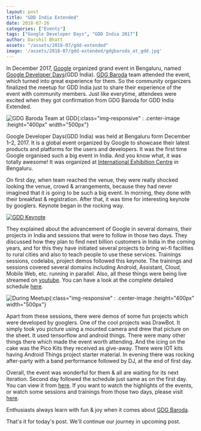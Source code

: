 ```yaml
---
layout: post
title: "GDD India Extended"
date: 2018-07-26
categories: ["Events"]
tags: ["Google Developer Days", "GDD India 2017"]
author: Darshil Bhatt
assets: "/assets/2018-07/gdd-extended"
image: '/assets/2018-07/gdd-extended/gdgbaroda_at_gdd.jpg'
---
```

In December 2017, [Google](https://en.wikipedia.org/wiki/Google) organized grand event in Bengaluru, named [Google Developer Days](https://developers.google.com/events/gdd-india/)(GDD India). [GDG Baroda](https://gdgbaroda.com/) team attended the event, which turned into great experience for them. So the community organizers finalized the meetup for GDD India just to share their experience of the event with community members. Just like everytime, attendees were excited when they got confirmation from GDG Baroda for GDD India Extended.

![GDG Baroda Team at GDD]({{page.assets}}/gdgbaroda_at_gdd.jpg){:class="img-responsive" : .center-image :height="400px" width="500px"}

Google Developer Days(GDD India) was held at Bengaluru form December 1–2, 2017. It is a global event organized by Google to showcase their latest products and platforms for the users and developers. It was the first time Google organised such a big event in India. And you know what, it was totally awesome! It was organized at [International Exhibition Centre](http://www.biec.in/) in Bengaluru.

On first day, when team reached the venue, they were really shocked looking the venue, crowd & arrangements, because they had never imagined that it is going to be such a big event. In morning, they done with their breakfast & registration. After that, it was time for interesting keynote by googlers. Keynote began in the rocking way.

[![GDD Keynote](https://i.ytimg.com/vi/zJKcxogLJws/hqdefault.jpg?sqp=-oaymwEZCPYBEIoBSFXyq4qpAwsIARUAAIhCGAFwAQ==&rs=AOn4CLC77j88u5ELPeoB9ztGMBs8kRLFpw)](https://www.youtube.com/watch?v=zJKcxogLJws&t=1030s)

They explained about the advancement of Google in several domains, their projects in India and sessions that were to follow in those two days. They discussed how they plan to find next billion customers in India in the coming years, and for this they have initiated several projects to bring wi-fi facilities to rural cities and also to teach people to use these services. Trainings sessions, codelabs, project demos followed this keynote. The trainings and sessions covered several domains including Android, Assistant, Cloud, Mobile Web, etc. running in parallel. Also, all these things were being live streamed on [youtube](https://www.youtube.com/watch?v=EFF8lJZh7Ak&t=23836s). You can have a look at the complete detailed schedule [here](https://developers.google.com/events/gdd-india/schedule/day1).

![During Meetup]({{page.assets}}/during_meetup.jpg){:class="img-responsive" : .center-image :height="400px" width="500px"}

Apart from these sessions, there were demos of some fun projects which were developed by googlers. One of the cool projects was DrawBot. It simply took you picture using a mounted camera and drew that picture on the sheet. It used tensorflow and android things. There were many other things there which made the event worth attending. And the icing on the cake was the Pico Kits they received as give-away. There were IOT kits having Android Things project starter material. In evening there was rocking after-party with a band performance followed by DJ, at the end of first day.

Overall, the event was wonderful for them & all are waiting for its next iteration. Second day followed the schedule just same as on the first day. You can view it from [here](https://developers.google.com/events/gdd-india/schedule/day2). If you want to watch the highlights of the events, or watch some sessions and trainings from those two days, please visit [here](https://www.youtube.com/playlist?list=PLlyCyjh2pUe_Xyqy9K6sBxwr0L8QaU7dq).

Enthusiasts always learn with fun & joy when it comes about [GDG Baroda](https://gdgbaroda.com/).

That's it for today's post. We'll continue our journey in upcoming post.
